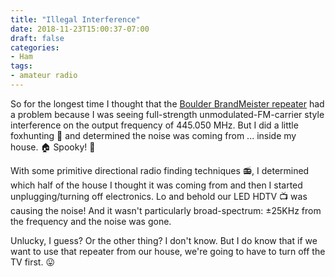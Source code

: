 ```yaml
---
title: "Illegal Interference"
date: 2018-11-23T15:00:37-07:00
draft: false
categories:
- Ham
tags:
- amateur radio
---
```


So for the longest time I thought that the [Boulder BrandMeister repeater](https://brandmeister.network/?page=repeater&id=310819) had a problem because I was seeing full-strength unmodulated-FM-carrier style interference on the output frequency of 445.050 MHz. But I did a little foxhunting :fox_face: and determined the noise was coming from ... inside my house. :house: Spooky!​ :ghost:

<!--more-->

With some primitive directional radio finding techniques :radio:, I determined which half of the house I thought it was coming from and then I started unplugging/turning off electronics. Lo and behold our LED HDTV :tv: was causing the noise! And it wasn't particularly broad-spectrum: ±25KHz from the frequency and the noise was gone.

Unlucky, I guess? Or the other thing? I don't know. But I do know that if we want to use that repeater from our house, we're going to have to turn off the TV first. :stuck_out_tongue: